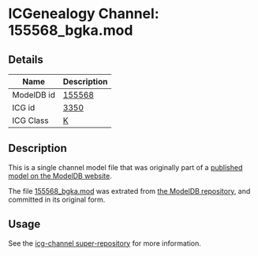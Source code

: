# ICGenealogy Channel: 155568\_bgka.mod

## Details

Name | Description
---- | -----------
ModelDB id | [155568](http://senselab.med.yale.edu/ModelDB/ShowModel.cshtml?model=155568)
ICG id | [3350](http://icg.neurotheory.ox.ac.uk/channels/1/3350)
ICG Class | [K](http://icg.neurotheory.ox.ac.uk/channels/1)

## Description

This is a single channel model file that was originally part of a [published model on the ModelDB website](http://senselab.med.yale.edu/mModelDB/ShowModel.cshtml?model=155568).

The file [155568\_bgka.mod](155568_bgka.mod) was extrated from [the ModelDB repository](http://senselab.med.yale.edu/ModelDB/ShowModel.cshtml?model=155568), and committed in its original form.

## Usage

See the [icg-channel super-repository](https://github.com/icgenealogy/icg-channels) for more information.